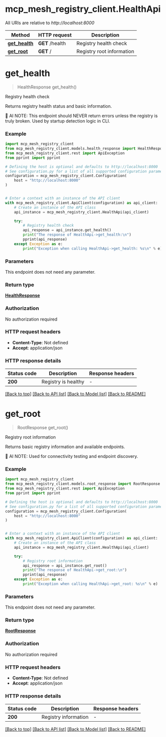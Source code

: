 # mcp_mesh_registry_client.HealthApi

All URIs are relative to *http://localhost:8000*

Method | HTTP request | Description
------------- | ------------- | -------------
[**get_health**](HealthApi.md#get_health) | **GET** /health | Registry health check
[**get_root**](HealthApi.md#get_root) | **GET** / | Registry root information


# **get_health**
> HealthResponse get_health()

Registry health check

Returns registry health status and basic information.

🤖 AI NOTE: This endpoint should NEVER return errors unless the registry is truly broken.
Used by startup detection logic in CLI.


### Example


```python
import mcp_mesh_registry_client
from mcp_mesh_registry_client.models.health_response import HealthResponse
from mcp_mesh_registry_client.rest import ApiException
from pprint import pprint

# Defining the host is optional and defaults to http://localhost:8000
# See configuration.py for a list of all supported configuration parameters.
configuration = mcp_mesh_registry_client.Configuration(
    host = "http://localhost:8000"
)


# Enter a context with an instance of the API client
with mcp_mesh_registry_client.ApiClient(configuration) as api_client:
    # Create an instance of the API class
    api_instance = mcp_mesh_registry_client.HealthApi(api_client)

    try:
        # Registry health check
        api_response = api_instance.get_health()
        print("The response of HealthApi->get_health:\n")
        pprint(api_response)
    except Exception as e:
        print("Exception when calling HealthApi->get_health: %s\n" % e)
```



### Parameters

This endpoint does not need any parameter.

### Return type

[**HealthResponse**](HealthResponse.md)

### Authorization

No authorization required

### HTTP request headers

 - **Content-Type**: Not defined
 - **Accept**: application/json

### HTTP response details

| Status code | Description | Response headers |
|-------------|-------------|------------------|
**200** | Registry is healthy |  -  |

[[Back to top]](#) [[Back to API list]](../README.md#documentation-for-api-endpoints) [[Back to Model list]](../README.md#documentation-for-models) [[Back to README]](../README.md)

# **get_root**
> RootResponse get_root()

Registry root information

Returns basic registry information and available endpoints.

🤖 AI NOTE: Used for connectivity testing and endpoint discovery.


### Example


```python
import mcp_mesh_registry_client
from mcp_mesh_registry_client.models.root_response import RootResponse
from mcp_mesh_registry_client.rest import ApiException
from pprint import pprint

# Defining the host is optional and defaults to http://localhost:8000
# See configuration.py for a list of all supported configuration parameters.
configuration = mcp_mesh_registry_client.Configuration(
    host = "http://localhost:8000"
)


# Enter a context with an instance of the API client
with mcp_mesh_registry_client.ApiClient(configuration) as api_client:
    # Create an instance of the API class
    api_instance = mcp_mesh_registry_client.HealthApi(api_client)

    try:
        # Registry root information
        api_response = api_instance.get_root()
        print("The response of HealthApi->get_root:\n")
        pprint(api_response)
    except Exception as e:
        print("Exception when calling HealthApi->get_root: %s\n" % e)
```



### Parameters

This endpoint does not need any parameter.

### Return type

[**RootResponse**](RootResponse.md)

### Authorization

No authorization required

### HTTP request headers

 - **Content-Type**: Not defined
 - **Accept**: application/json

### HTTP response details

| Status code | Description | Response headers |
|-------------|-------------|------------------|
**200** | Registry information |  -  |

[[Back to top]](#) [[Back to API list]](../README.md#documentation-for-api-endpoints) [[Back to Model list]](../README.md#documentation-for-models) [[Back to README]](../README.md)
